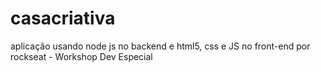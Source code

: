 # casacriativa
aplicação usando node js no backend e html5, css e JS no front-end por rockseat - Workshop Dev Especial
